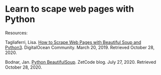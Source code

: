 # Learn to scape web pages with Python

Resources:

Tagliaferri, Lisa. [How to Scrape Web Pages with Beautiful Soup and Python3](https://www.digitalocean.com/community/tutorials/how-to-scrape-web-pages-with-beautiful-soup-and-python-3). DigitalOcean Community. March 20, 2019. Retrieved October 28, 2020.

Bodnar, Jan. [Python BeautifulSoup](http://zetcode.com/python/beautifulsoup/). ZetCode blog. July 27, 2020. Retrieved October 28, 2020.
